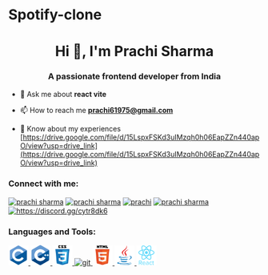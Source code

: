 # Spotify-clone
<h1 align="center">Hi 👋, I'm Prachi Sharma</h1>
<h3 align="center">A passionate frontend developer from India</h3>

- 💬 Ask me about **react vite**

- 📫 How to reach me **prachi61975@gmail.com**

- 📄 Know about my experiences [https://drive.google.com/file/d/15LspxFSKd3uIMzqh0h06EapZZn440apO/view?usp=drive_link](https://drive.google.com/file/d/15LspxFSKd3uIMzqh0h06EapZZn440apO/view?usp=drive_link)

<h3 align="left">Connect with me:</h3>
<p align="left">
<a href="https://linkedin.com/in/prachi sharma" target="blank"><img align="center" src="https://raw.githubusercontent.com/rahuldkjain/github-profile-readme-generator/master/src/images/icons/Social/linked-in-alt.svg" alt="prachi sharma" height="30" width="40" /></a>
<a href="https://www.hackerrank.com/prachi sharma" target="blank"><img align="center" src="https://raw.githubusercontent.com/rahuldkjain/github-profile-readme-generator/master/src/images/icons/Social/hackerrank.svg" alt="prachi sharma" height="30" width="40" /></a>
<a href="https://www.leetcode.com/prachi" target="blank"><img align="center" src="https://raw.githubusercontent.com/rahuldkjain/github-profile-readme-generator/master/src/images/icons/Social/leet-code.svg" alt="prachi" height="30" width="40" /></a>
<a href="https://auth.geeksforgeeks.org/user/prachi sharma" target="blank"><img align="center" src="https://raw.githubusercontent.com/rahuldkjain/github-profile-readme-generator/master/src/images/icons/Social/geeks-for-geeks.svg" alt="prachi sharma" height="30" width="40" /></a>
<a href="https://discord.gg/https://discord.gg/cytr8dk6" target="blank"><img align="center" src="https://raw.githubusercontent.com/rahuldkjain/github-profile-readme-generator/master/src/images/icons/Social/discord.svg" alt="https://discord.gg/cytr8dk6" height="30" width="40" /></a>
</p>

<h3 align="left">Languages and Tools:</h3>
<p align="left"> <a href="https://www.cprogramming.com/" target="_blank" rel="noreferrer"> <img src="https://raw.githubusercontent.com/devicons/devicon/master/icons/c/c-original.svg" alt="c" width="40" height="40"/> </a> <a href="https://www.w3schools.com/cpp/" target="_blank" rel="noreferrer"> <img src="https://raw.githubusercontent.com/devicons/devicon/master/icons/cplusplus/cplusplus-original.svg" alt="cplusplus" width="40" height="40"/> </a> <a href="https://www.w3schools.com/css/" target="_blank" rel="noreferrer"> <img src="https://raw.githubusercontent.com/devicons/devicon/master/icons/css3/css3-original-wordmark.svg" alt="css3" width="40" height="40"/> </a> <a href="https://git-scm.com/" target="_blank" rel="noreferrer"> <img src="https://www.vectorlogo.zone/logos/git-scm/git-scm-icon.svg" alt="git" width="40" height="40"/> </a> <a href="https://www.w3.org/html/" target="_blank" rel="noreferrer"> <img src="https://raw.githubusercontent.com/devicons/devicon/master/icons/html5/html5-original-wordmark.svg" alt="html5" width="40" height="40"/> </a> <a href="https://www.java.com" target="_blank" rel="noreferrer"> <img src="https://raw.githubusercontent.com/devicons/devicon/master/icons/java/java-original.svg" alt="java" width="40" height="40"/> </a> <a href="https://reactjs.org/" target="_blank" rel="noreferrer"> <img src="https://raw.githubusercontent.com/devicons/devicon/master/icons/react/react-original-wordmark.svg" alt="react" width="40" height="40"/> </a> </p>
